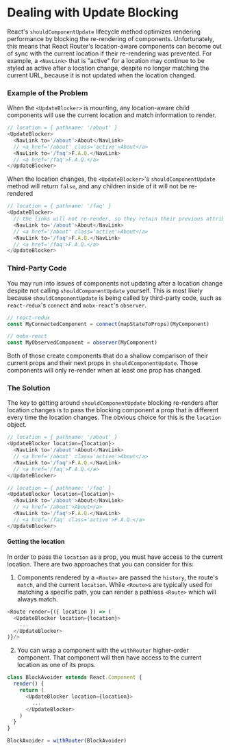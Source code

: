 # Dealing with Update Blocking

React's `shouldComponentUpdate` lifecycle method optimizes rendering performance by blocking the re-rendering of components. Unfortunately, this means that React Router's location-aware components can become out of sync with the current location if their re-rendering was prevented. For example, a `<NavLink>` that is "active" for a location may continue to be styled as active after a location change, despite no longer matching the current URL, because it is not updated when the location changed.

### Example of the Problem

When the `<UpdateBlocker>` is mounting, any location-aware child components will use the current location and match information to render.

```js
// location = { pathname: '/about' }
<UpdateBlocker>
  <NavLink to='/about'>About</NavLink>
  // <a href='/about' class='active'>About</a>
  <NavLink to='/faq'>F.A.Q.</NavLink>
  // <a href='/faq'>F.A.Q.</a>
</UpdateBlocker>
```

When the location changes, the `<UpdateBlocker>`'s `shouldComponentUpdate` method will return `false`, and any children inside of it will not be re-rendered

```js
// location = { pathname: '/faq' }
<UpdateBlocker>
  // the links will not re-render, so they retain their previous attributes
  <NavLink to='/about'>About</NavLink>
  // <a href='/about' class='active'>About</a>
  <NavLink to='/faq'>F.A.Q.</NavLink>
  // <a href='/faq'>F.A.Q.</a>
</UpdateBlocker>
```

### Third-Party Code

You may run into issues of components not updating after a location change despite not calling `shouldComponentUpdate` yourself. This is most likely because `shouldComponentUpdate` is being called by third-party code, such as `react-redux`'s `connect` and `mobx-react`'s `observer`.

```js
// react-redux
const MyConnectedComponent = connect(mapStateToProps)(MyComponent)

// mobx-react
const MyObservedComponent = observer(MyComponent)
```

Both of those create components that do a shallow comparison of their current props and their next props in `shouldComponentUpdate`. Those components will only re-render when at least one prop has changed.


### The Solution

The key to getting around `shouldComponentUpdate` blocking re-renders after location changes is to pass the blocking component a prop that is different every time the location changes. The obvious choice for this is the `location` object.

```js
// location = { pathname: '/about' }
<UpdateBlocker location={location}>
  <NavLink to='/about'>About</NavLink>
  // <a href='/about' class='active'>About</a>
  <NavLink to='/faq'>F.A.Q.</NavLink>
  // <a href='/faq'>F.A.Q.</a>
</UpdateBlocker>

// location = { pathname: '/faq' }
<UpdateBlocker location={location}>
  <NavLink to='/about'>About</NavLink>
  // <a href='/about'>About</a>
  <NavLink to='/faq'>F.A.Q.</NavLink>
  // <a href='/faq' class='active'>F.A.Q.</a>
</UpdateBlocker>
```

#### Getting the location

In order to pass the `location` as a prop, you must have access to the current location. There are two approaches that you can consider for this:

1. Components rendered by a `<Route>` are passed the `history`, the route's `match`, and the current `location`. While `<Route>`s are typically used for matching a specific path, you can render a pathless `<Route>` which will always match.

```js
<Route render={({ location }) => (
  <UpdateBlocker location={location}>
    ...
  </UpdateBlocker>
)}/>
```

2. You can wrap a component with the `withRouter` higher-order component. That component will then have access to the current location as one of its props.

```js
class BlockAvoider extends React.Component {
  render() {
    return (
      <UpdateBlocker location={location}>
        ...
      </UpdateBlocker>
    )
  }
}

BlockAvoider = withRouter(BlockAvoider)
```
